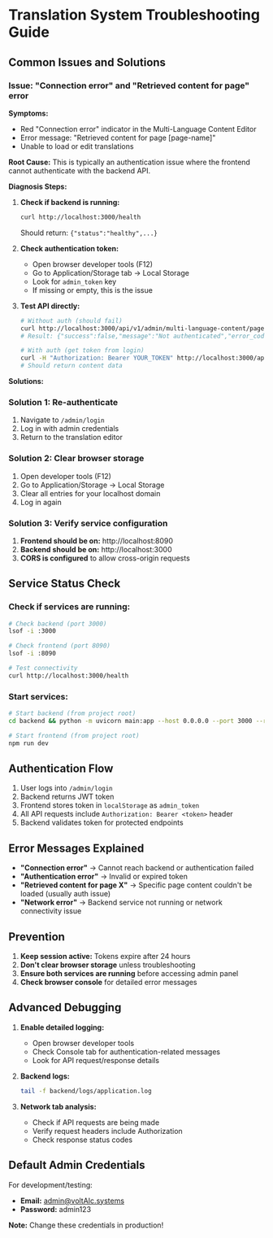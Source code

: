 # Translation System Troubleshooting Guide

## Common Issues and Solutions

### Issue: "Connection error" and "Retrieved content for page" error

**Symptoms:**
- Red "Connection error" indicator in the Multi-Language Content Editor
- Error message: "Retrieved content for page [page-name]"
- Unable to load or edit translations

**Root Cause:**
This is typically an authentication issue where the frontend cannot authenticate with the backend API.

**Diagnosis Steps:**

1. **Check if backend is running:**
   ```bash
   curl http://localhost:3000/health
   ```
   Should return: `{"status":"healthy",...}`

2. **Check authentication token:**
   - Open browser developer tools (F12)
   - Go to Application/Storage tab → Local Storage
   - Look for `admin_token` key
   - If missing or empty, this is the issue

3. **Test API directly:**
   ```bash
   # Without auth (should fail)
   curl http://localhost:3000/api/v1/admin/multi-language-content/pages/food-beverage
   # Result: {"success":false,"message":"Not authenticated","error_code":"HTTP_403"}
   
   # With auth (get token from login)
   curl -H "Authorization: Bearer YOUR_TOKEN" http://localhost:3000/api/v1/admin/multi-language-content/pages/food-beverage
   # Should return content data
   ```

**Solutions:**

### Solution 1: Re-authenticate
1. Navigate to `/admin/login`
2. Log in with admin credentials
3. Return to the translation editor

### Solution 2: Clear browser storage
1. Open developer tools (F12)
2. Go to Application/Storage → Local Storage
3. Clear all entries for your localhost domain
4. Log in again

### Solution 3: Verify service configuration
1. **Frontend should be on:** http://localhost:8090
2. **Backend should be on:** http://localhost:3000
3. **CORS is configured** to allow cross-origin requests

## Service Status Check

### Check if services are running:
```bash
# Check backend (port 3000)
lsof -i :3000

# Check frontend (port 8090) 
lsof -i :8090

# Test connectivity
curl http://localhost:3000/health
```

### Start services:
```bash
# Start backend (from project root)
cd backend && python -m uvicorn main:app --host 0.0.0.0 --port 3000 --reload

# Start frontend (from project root)
npm run dev
```

## Authentication Flow

1. User logs into `/admin/login`
2. Backend returns JWT token
3. Frontend stores token in `localStorage` as `admin_token`
4. All API requests include `Authorization: Bearer <token>` header
5. Backend validates token for protected endpoints

## Error Messages Explained

- **"Connection error"** → Cannot reach backend or authentication failed
- **"Authentication error"** → Invalid or expired token
- **"Retrieved content for page X"** → Specific page content couldn't be loaded (usually auth issue)
- **"Network error"** → Backend service not running or network connectivity issue

## Prevention

1. **Keep session active:** Tokens expire after 24 hours
2. **Don't clear browser storage** unless troubleshooting
3. **Ensure both services are running** before accessing admin panel
4. **Check browser console** for detailed error messages

## Advanced Debugging

1. **Enable detailed logging:**
   - Open browser developer tools
   - Check Console tab for authentication-related messages
   - Look for API request/response details

2. **Backend logs:**
   ```bash
   tail -f backend/logs/application.log
   ```

3. **Network tab analysis:**
   - Check if API requests are being made
   - Verify request headers include Authorization
   - Check response status codes

## Default Admin Credentials

For development/testing:
- **Email:** admin@voltAIc.systems
- **Password:** admin123

**Note:** Change these credentials in production!